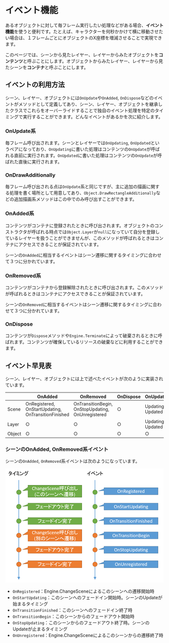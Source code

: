 # イベント機能

あるオブジェクトに対して毎フレーム実行したい処理などがある場合、**イベント機能**を使うと便利です。たとえば、キャラクターを何秒かかけて横に移動させたい場合は、１フレームごとにオブジェクトのX座標を増減させることで実現できます。

このページでは、シーンから見たレイヤー、レイヤーからみたオブジェクトを**コンテンツ**と呼ぶことにします。オブジェクトからみたレイヤー、レイヤーから見たシーンを**コンテナ**と呼ぶことにします。

## イベントの利用方法

シーン、レイヤー、オブジェクトには`OnUpdate`や`OnAdded`, `OnDispose`などのイベントがメソッドとして定義してあり、シーン、レイヤー、オブジェクトを継承したクラスでこれらをオーバーライドすることで独自のイベント処理を特定のタイミングで実行することができます。どんなイベントがあるかを次に紹介します。

### OnUpdate系

毎フレーム呼び出されます。シーンとレイヤーでは`OnUpdating`, `OnUpdated`というペアになっており、`OnUpdating`に書いた処理はコンテンツの`OnUpdate`が呼ばれる直前に実行されます。`OnUpdated`に書いた処理はコンテンツの`OnUpdate`が呼ばれた直後に実行されます。

### OnDrawAdditionally

毎フレーム呼び出される点は`OnUpdate`系と同じですが、主に追加の描画に関する処理を書く場所として用意してあり、`Object.DrawRectangleAdditionally`などの追加描画系メソッドはこの中でのみ呼び出すことができます。

### OnAdded系

コンテンツがコンテナに登録されたときに呼び出されます。オブジェクトのコンストラクタが呼ばれる時点では`Object.Layer`が`null`になっていて自分を登録しているレイヤーを扱うことができませんが、このメソッドが呼ばれるときはコンテナにアクセスできることが保証されています。

シーンの`OnAdded`に相当するイベントはシーン遷移に関するタイミングに合わせて３つに分かれています。

### OnRemoved系

コンテンツがコンテナから登録解除されたときに呼び出されます。このメソッドが呼ばれるときはコンテナにアクセスできることが保証されています。

シーンの`OnRemoved`に相当するイベントはシーン遷移に関するタイミングに合わせて３つに分かれています。

### OnDispose

コンテンツが`Dispose`メソッドや`Engine.Terminate`によって破棄されるときに呼ばれます。コンテンツが確保しているリソースの破棄などに利用することができます。

## イベント早見表

シーン、レイヤー、オブジェクトには上で述べたイベントが次のように実装されています。

||OnAdded|OnRemoved|OnDispose|OnUpdate|OnDrawAdditionally|
|-|-|-|-|-|-|
|Scene|OnRegistered, OnStartUpdating, OnTransitionFinished|OnTransitionBegin, OnStopUpdating, OnUnregistered|○|Updating, Updated| |
|Layer|○|○|○|Updating, Updated|○|
|Object|○|○|○|○|○|

### シーンのOnAdded, OnRemoved系イベント

シーンの`OnAdded`, `OnRemoved`系イベントは次のようになっています。

![シーンのイベント](img/SceneEvents.png)

* `OnRegistered`：Engine.ChangeSceneによるこのシーンへの遷移開始時
* `OnStartUpdating`：このシーンへのフェードイン開始時。シーンのUpdateが始まるタイミング
* `OnTransitionFinished`：このシーンへのフェードイン終了時
* `OnTransitionBegin`：このシーンからのフェードアウト開始時
* `OnStopUpdating`：このシーンからのフェードアウト終了時。シーンのUpdateが止まるタイミング
* `OnUnregistered`：Engine.ChangeSceneによるこのシーンからの遷移終了時